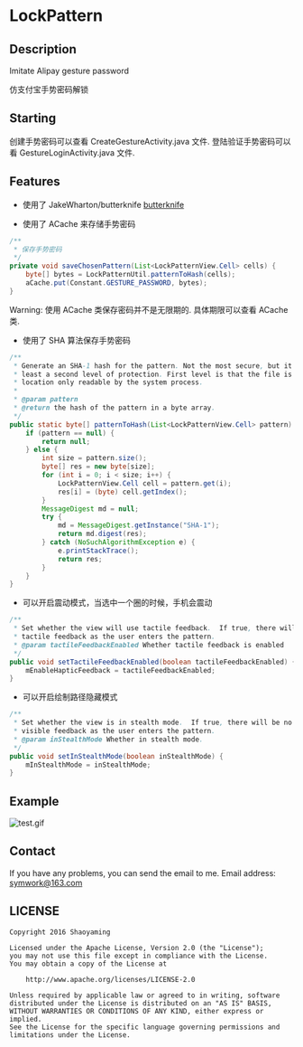 # LockPattern

## Description

Imitate Alipay gesture password

仿支付宝手势密码解锁

## Starting

创建手势密码可以查看 CreateGestureActivity.java 文件.
登陆验证手势密码可以看 GestureLoginActivity.java 文件.

## Features

* 使用了 JakeWharton/butterknife [butterknife](https://github.com/JakeWharton/butterknife)

* 使用了 ACache 来存储手势密码

```java
/**
 * 保存手势密码
 */
private void saveChosenPattern(List<LockPatternView.Cell> cells) {
    byte[] bytes = LockPatternUtil.patternToHash(cells);
    aCache.put(Constant.GESTURE_PASSWORD, bytes);
}
```

Warning: 使用 ACache 类保存密码并不是无限期的. 具体期限可以查看 ACache 类.

* 使用了 SHA 算法保存手势密码

```java
/**
 * Generate an SHA-1 hash for the pattern. Not the most secure, but it is at
 * least a second level of protection. First level is that the file is in a
 * location only readable by the system process.
 *
 * @param pattern
 * @return the hash of the pattern in a byte array.
 */
public static byte[] patternToHash(List<LockPatternView.Cell> pattern) {
    if (pattern == null) {
        return null;
    } else {
        int size = pattern.size();
        byte[] res = new byte[size];
        for (int i = 0; i < size; i++) {
            LockPatternView.Cell cell = pattern.get(i);
            res[i] = (byte) cell.getIndex();
        }
        MessageDigest md = null;
        try {
            md = MessageDigest.getInstance("SHA-1");
            return md.digest(res);
        } catch (NoSuchAlgorithmException e) {
            e.printStackTrace();
            return res;
        }
    }
}
```

* 可以开启震动模式，当选中一个圈的时候，手机会震动

```java
/**
 * Set whether the view will use tactile feedback.  If true, there will be
 * tactile feedback as the user enters the pattern.
 * @param tactileFeedbackEnabled Whether tactile feedback is enabled
 */
public void setTactileFeedbackEnabled(boolean tactileFeedbackEnabled) {
	mEnableHapticFeedback = tactileFeedbackEnabled;
}
```

* 可以开启绘制路径隐藏模式

```java
/**
 * Set whether the view is in stealth mode.  If true, there will be no
 * visible feedback as the user enters the pattern.
 * @param inStealthMode Whether in stealth mode.
 */
public void setInStealthMode(boolean inStealthMode) {
	mInStealthMode = inStealthMode;
}
```

## Example

![test.gif](https://github.com/sym900728/LockPattern/blob/master/images/test.gif)

## Contact

If you have any problems, you can send the email to me.
Email address: symwork@163.com

## LICENSE

    Copyright 2016 Shaoyaming

    Licensed under the Apache License, Version 2.0 (the "License");
    you may not use this file except in compliance with the License.
    You may obtain a copy of the License at

        http://www.apache.org/licenses/LICENSE-2.0

    Unless required by applicable law or agreed to in writing, software
    distributed under the License is distributed on an "AS IS" BASIS,
    WITHOUT WARRANTIES OR CONDITIONS OF ANY KIND, either express or implied.
    See the License for the specific language governing permissions and
    limitations under the License.

